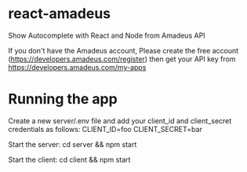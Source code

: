 # react-amadeus
Show Autocomplete with React and Node from Amadeus API

If you don't have the Amadeus account, Please create the free account (https://developers.amadeus.com/register)
then get your API key from https://developers.amadeus.com/my-apps

# Running the app
Create a new server/.env file and add your client_id and client_secret credentials as follows:
CLIENT_ID=foo
CLIENT_SECRET=bar

Start the server:
cd server && npm start

Start the client:
cd client && npm start

